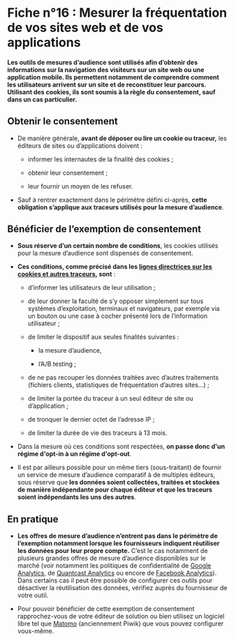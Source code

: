 # Fiche n°16 : Mesurer la fréquentation de vos sites web et de vos applications

#### Les outils de mesures d’audience sont utilisés afin d’obtenir des informations sur la navigation des visiteurs sur un site web ou une application mobile. Ils permettent notamment de comprendre comment les utilisateurs arrivent sur un site et de reconstituer leur parcours. Utilisant des cookies, ils sont soumis à la règle du consentement, sauf dans un cas particulier.

## Obtenir le consentement

* De manière générale, **avant de déposer ou lire un cookie ou traceur,** les éditeurs de sites ou d’applications doivent :

    * informer les internautes de la finalité des cookies ;

    * obtenir leur consentement ;

    * leur fournir un moyen de les refuser.

* Sauf à rentrer exactement dans le périmètre défini ci-après, **cette obligation s’applique aux traceurs utilisés pour la mesure d’audience**.

## Bénéficier de l’exemption de consentement

* **Sous réserve d’un certain nombre de conditions**, les cookies utilisés pour la mesure d’audience sont dispensés de consentement.

* **Ces conditions, comme précisé dans les [lignes directrices sur les cookies et autres traceurs](https://www.legifrance.gouv.fr/affichTexte.do?cidTexte=JORFTEXT000038783337), sont** :

    * d’informer les utilisateurs de leur utilisation ;

    * de leur donner la faculté de s’y opposer simplement sur tous systèmes d’exploitation, terminaux et navigateurs, par exemple via un bouton ou une case à cocher présenté lors de l’information utilisateur ;

    * de limiter le dispositif aux seules finalités suivantes :

        * la mesure d’audience,

        * l’A/B testing ;

    * de ne pas recouper les données traitées avec d’autres traitements (fichiers clients, statistiques de fréquentation d’autres sites...) ;

    * de limiter la portée du traceur à un seul éditeur de site ou d’application ;

    * de tronquer le dernier octet de l’adresse IP ;

    * de limiter la durée de vie des traceurs à 13 mois.

* Dans la mesure où ces conditions sont respectées, **on passe donc d'un régime d'opt-in à un régime d'opt-out**.

* Il est par ailleurs possible pour un même tiers (sous-traitant) de fournir un service de mesure d’audience comparatif à de multiples éditeurs, sous réserve que **les données soient collectées, traitées et stockées de manière indépendante pour chaque éditeur et que les traceurs soient indépendants les uns des autres**.

## En pratique

* **Les offres de mesure d’audience n’entrent pas dans le périmètre de l’exemption notamment lorsque les fournisseurs indiquent réutiliser les données pour leur propre compte.** C’est le cas notamment de plusieurs grandes offres de mesure d’audience disponibles sur le marché (voir notamment les politiques de confidentialité de [Google Analytics](https://support.google.com/analytics/answer/6004245?hl=fr), de [Quantcast Analytics](https://www.quantcast.com/terms/measure-terms-service/) ou encore de [Facebook Analytics](https://developers.facebook.com/policy)). Dans certains cas il peut être possible de configurer ces outils pour désactiver la réutilisation des données, vérifiez auprès du fournisseur de votre outil.

* Pour pouvoir bénéficier de cette exemption de consentement rapprochez-vous de votre éditeur de solution ou bien utilisez un logiciel libre tel que [Matomo](https://matomo.org/) (anciennement Piwik) que vous pouvez configurer vous-même.
